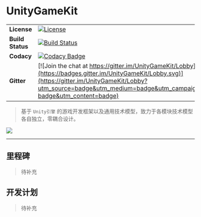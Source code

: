 # UnityGameKit

|   |   |
|---   |---   |
| **License** | [![License](http://img.shields.io/badge/Licence-MIT-brightgreen.svg)](LICENSE) |
| **Build Status** | [![Build Status](https://www.travis-ci.org/Rootjhon/UnityGameKit.svg?branch=master)](https://www.travis-ci.org/Rootjhon/UnityGameKit) |
| **Codacy** | [![Codacy Badge](https://api.codacy.com/project/badge/Grade/edeb9acabc2a42529adffe74bd23a57a)](https://www.codacy.com/project/Rootjhon/UnityGameKit/dashboard?utm_source=github.com&amp;utm_medium=referral&amp;utm_content=Rootjhon/UnityGameKit&amp;utm_campaign=Badge_Grade_Dashboard) |
| **Gitter** | [![Join the chat at https://gitter.im/UnityGameKit/Lobby](https://badges.gitter.im/UnityGameKit/Lobby.svg)](https://gitter.im/UnityGameKit/Lobby?utm_source=badge&utm_medium=badge&utm_campaign=pr-badge&utm_content=badge) |

> 基于 `Unity引擎` 的游戏开发框架以及通用技术模型，致力于各模块技术模型各自独立，零耦合设计。


![](https://i.imgur.com/cRjxXQw.jpg)


----

## 里程碑

> 待补充


## 开发计划

> 待补充

